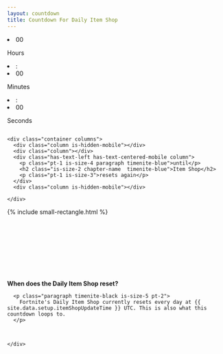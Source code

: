 ```yaml
---
layout: countdown
title: Countdown For Daily Item Shop
---
```




  <section class="item-shop hero container countdown-section is-fullheight">
    <div class="columns countdown-hours container is-vcentered">
      <div id="clock" class="column is-flex is-justify-content-center timenite-blue pt-4">
        <li class="has-text-centered"><span class="hours">00</span><p class="hours_text is-size-5 has-text-centered">Hours</p></li>
        <li class="pb-3 pr-3 pl-3 ">:</li>
        <li  class="has-text-centered"><span class="minutes">00</span><p class="minutes_text is-size-5 has-text-centered">Minutes</p></li>
        <li class="pb-3 pr-3 pl-3">:</li>
        <li  class="has-text-centered" ><span class="seconds">00</span><p class="seconds_text is-size-5 has-text-centered">Seconds</p></li>
      </div>
    </div>

    <div class="container columns">
      <div class="column is-hidden-mobile"></div>
      <div class="column"></div>
      <div class="has-text-left has-text-centered-mobile column">
        <p class="pt-1 is-size-4 paragraph timenite-blue">until</p>
        <h2 class="is-size-2 chapter-name  timenite-blue">Item Shop</h2>
        <p class="pt-1 is-size-3">resets again</p>
      </div>      
      <div class="column is-hidden-mobile"></div>

    </div>
  </section>

<div style="padding-bottom: 150px;">
{% include small-rectangle.html %}
</div>


<section class="hero container">
  <div class="container p-4">
    <div class="support-section">
      <strong class="paragraph timenite-black is-size-5">
        When does the Daily Item Shop reset?
      </strong>

      <p class="paragraph timenite-black is-size-5 pt-2">
        Fortnite's Daily Item Shop currently resets every day at {{ site.data.setup.itemShopUpdateTime }} UTC. This is also what this countdown loops to. 
      </p>



    </div>
  </div>
</section>





